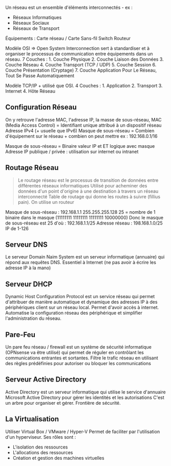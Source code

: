 

Un réseau est un ensemble d'éléments interconnectés - ex :
- Réseaux Informatiques
- Réseaux Sociaux
- Réseaux de Transport

Équipements :
	Carte réseau / Carte Sans-fil
	Switch
	Routeur


Modèle OSI => Open System Interconnection sert à standardiser et à organiser le processus de communication entre équipements dans un réseau. 7 Couches :
	1. Couche Physique
	2. Couche Liaison des Données
	3. Couche Réseau
	4. Couche Transport (TCP / UDP)
	5. Couche Session
	6. Couche Présentation (Cryptage)
	7. Couche Application
Pour Le Réseau, Tout Se Passe Automatiquement

Modèle TCP/IP + utilisé que OSI. 4 Couches :
	1. Application
	2. Transport
	3. Internet
	4. Hôte Réseau

Configuration Réseau 
--

On y retrouve l'adresse MAC, l'adresse IP, la masse de sous-réseau, 
		MAC (Media Access Control) = Identifiant unique attribué à un dispositif réseau
		Adresse IPv4 (+ usuelle que IPv6)
		Masque de sous-réseau = Combien d'équipement sur le réseau + combien on peut mettre ex : 192.168.0.1/16


Masque de sous-réseau = Binaire valeur IP et ET logique avec masque
Adresse IP publique / privée : utilisation sur internet ou intranet


Routage Réseau
--

> Le routage réseau est le processus de transition de données entre différentes réseaux informatiques
> Utilisé pour acheminer des données d'un point d'origine à une destination à travers un réseau interconnecté
> Table de routage qui donne les routes à suivre (fillius pain). 
> On utilise un routeur

Masque de sous-réseau :
192.168.1.1
255.255.255.128
25 = nombre de 1 binaire dans le masque (11111111 11111111 11111111 10000000)
Donc le masque de sous-réseau est 25 d'où :
192.168.1.1/25
Adresse réseau : 198.168.1.0/25
IP de 1-126

Serveur DNS
--

Le serveur Domain Naim System est un serveur informatique (annuaire) qui répond aux requêtes DNS. Essentiel à Internet (ne pas avoir à écrire les adresse IP à la mano)

Serveur DHCP
--

Dynamic Host Configuration Protocol est un service réseau qui permet d'attribuer de manière automatique et dynamique des adresses IP à des périphériques client sur un réseau local.
Permet d'avoir accès à internet. Automatise la configuration réseau des périphérique et simplifier l'administration du réseau. 

Pare-Feu
--
Un pare feu réseau / firewall est un système de sécurité informatique (OPNsense va être utilisé) qui permet de réguler en contrôlant les communications entrantes et sortantes.
Filtre le trafic réseau en utilisant des règles prédéfinies pour autoriser ou bloquer les communications 

Serveur Active Directory
--

Active Directory est un serveur informatique qui utilise le service d'annuaire Microsoft Active Directory pour gérer les identités et les autorisations 
C'est un arbre pour organiser et gérer. Frontière de sécurité.

La Virtualisation
--

Utiliser Virtual Box / VMware / Hyper-V
Permet de faciliter par l'utilisation d'un hyperviseur. Ses rôles sont :
- L'isolation des ressources
- L'allocations des ressources
- Création et gestion des machines virtuelles 


